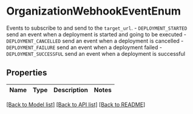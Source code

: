 # OrganizationWebhookEventEnum

Events to subscribe to and send to the `target_url`. - `DEPLOYMENT_STARTED` send an event when a deployment is started and going to be executed - `DEPLOYMENT_CANCELLED` send an event when a deployment is cancelled - `DEPLOYMENT_FAILURE` send an event when a deployment failed - `DEPLOYMENT_SUCCESSFUL` send an event when a deployment is successful 

## Properties
Name | Type | Description | Notes
------------ | ------------- | ------------- | -------------

[[Back to Model list]](../README.md#documentation-for-models) [[Back to API list]](../README.md#documentation-for-api-endpoints) [[Back to README]](../README.md)


